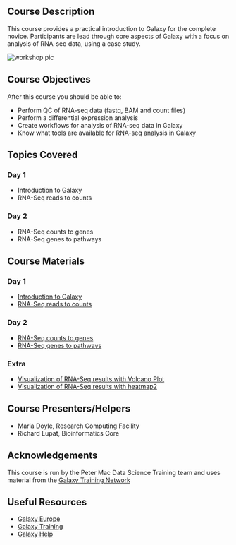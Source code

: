## Course Description
This course provides a practical introduction to Galaxy for the complete novice. Participants are lead through core aspects of Galaxy with a focus on analysis of RNA-seq data, using a case study.

![workshop pic](images/GalaxyWordCloud.png)

## Course Objectives

After this course you should be able to:

* Perform QC of RNA-seq data (fastq, BAM and count files)
* Perform a differential expression analysis
* Create workflows for analysis of RNA-seq data in Galaxy
* Know what tools are available for RNA-seq analysis in Galaxy

## Topics Covered

### Day 1
- Introduction to Galaxy
- RNA-Seq reads to counts

### Day 2
- RNA-Seq counts to genes
- RNA-Seq genes to pathways

## Course Materials


### Day 1
- [Introduction to Galaxy](https://galaxyproject.github.io/training-material/topics/introduction/tutorials/galaxy-intro-short/tutorial.html)
- [RNA-Seq reads to counts](https://galaxyproject.github.io/training-material/topics/transcriptomics/tutorials/rna-seq-reads-to-counts/tutorial.html)

### Day 2
- [RNA-Seq counts to genes](https://galaxyproject.github.io/training-material/topics/transcriptomics/tutorials/rna-seq-counts-to-genes/tutorial.html)
- [RNA-Seq genes to pathways](https://galaxyproject.github.io/training-material/topics/transcriptomics/tutorials/rna-seq-genes-to-pathways/tutorial.html)

### Extra
- [Visualization of RNA-Seq results with Volcano Plot](https://galaxyproject.github.io/training-material/topics/transcriptomics/tutorials/rna-seq-viz-with-volcanoplot/tutorial.html)
- [Visualization of RNA-Seq results with heatmap2](https://galaxyproject.github.io/training-material/topics/transcriptomics/tutorials/rna-seq-viz-with-heatmap2/tutorial.html)

## Course Presenters/Helpers

- Maria Doyle, Research Computing Facility
- Richard Lupat, Bioinformatics Core


## Acknowledgements
This course is run by the Peter Mac Data Science Training team and uses material from the [Galaxy Training Network](https://galaxyproject.org/teach/gtn/)

## Useful Resources
+ [Galaxy Europe](https://usegalaxy.eu/)
+ [Galaxy Training](https://galaxyproject.github.io/training-material/)
+ [Galaxy Help](https://help.galaxyproject.org)
